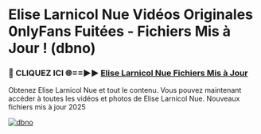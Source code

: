 # Elise Larnicol Nue Vidéos Originales 0nlyFans Fuitées - Fichiers Mis à Jour ! (dbno)

<h3>🔴 CLIQUEZ ICI 🌐==►► <a href="https://tinyurl.com/2pmr4ezf" rel="nofollow">Elise Larnicol Nue Fichiers Mis à Jour</a></h3>

Obtenez Elise Larnicol Nue et tout le contenu. Vous pouvez maintenant accéder à toutes les vidéos et photos de Elise Larnicol Nue. Nouveaux fichiers mis à jour 2025

[![dbno](https://i.imgur.com/6SNvagu.gif)](https://tinyurl.com/2pmr4ezf)
